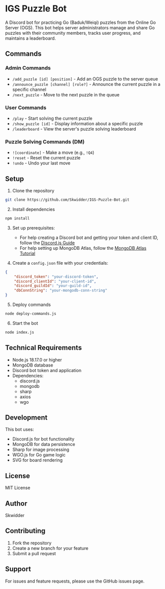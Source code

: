 # IGS Puzzle Bot

A Discord bot for practicing Go (Baduk/Weiqi) puzzles from the Online Go Server (OGS). This bot helps server administrators manage and share Go puzzles with their community members, tracks user progress, and maintains a leaderboard.

## Commands

### Admin Commands
- `/add_puzzle [id] [position]` - Add an OGS puzzle to the server queue
- `/announce_puzzle [channel] [role?]` - Announce the current puzzle in a specific channel
- `/next_puzzle` - Move to the next puzzle in the queue

### User Commands
- `/play` - Start solving the current puzzle
- `/show_puzzle [id]` - Display information about a specific puzzle
- `/leaderboard` - View the server's puzzle solving leaderboard

### Puzzle Solving Commands (DM)
- `![coordinate]` - Make a move (e.g., `!Q4`)
- `!reset` - Reset the current puzzle
- `!undo` - Undo your last move

## Setup

1. Clone the repository
```bash
git clone https://github.com/Skwidder/IGS-Puzzle-Bot.git
```

2. Install dependencies
```bash
npm install
```

3. Set up prerequisites:
   - For help creating a Discord bot and getting your token and client ID, follow the [Discord.js Guide](https://discordjs.guide/preparations/setting-up-a-bot-application.html)
   - For help setting up MongoDB Atlas, follow the [MongoDB Atlas Tutorial](https://www.mongodb.com/resources/products/platform/mongodb-atlas-tutorial)

4. Create a `config.json` file with your credentials:
```json
{
    "discord_token": "your-discord-token",
    "discord_clientId": "your-client-id",
    "discord_guildId": "your-guild-id",
    "dbConnString": "your-mongodb-conn-string"
}
```

5. Deploy commands
```bash
node deploy-commands.js
```

6. Start the bot
```bash
node index.js
```

## Technical Requirements

- Node.js 18.17.0 or higher
- MongoDB database
- Discord bot token and application
- Dependencies:
  - discord.js
  - mongodb
  - sharp
  - axios
  - wgo

## Development

This bot uses:
- Discord.js for bot functionality
- MongoDB for data persistence
- Sharp for image processing
- WGO.js for Go game logic
- SVG for board rendering

## License

MIT License

## Author

Skwidder

## Contributing

1. Fork the repository
2. Create a new branch for your feature
3. Submit a pull request

## Support

For issues and feature requests, please use the GitHub issues page.
